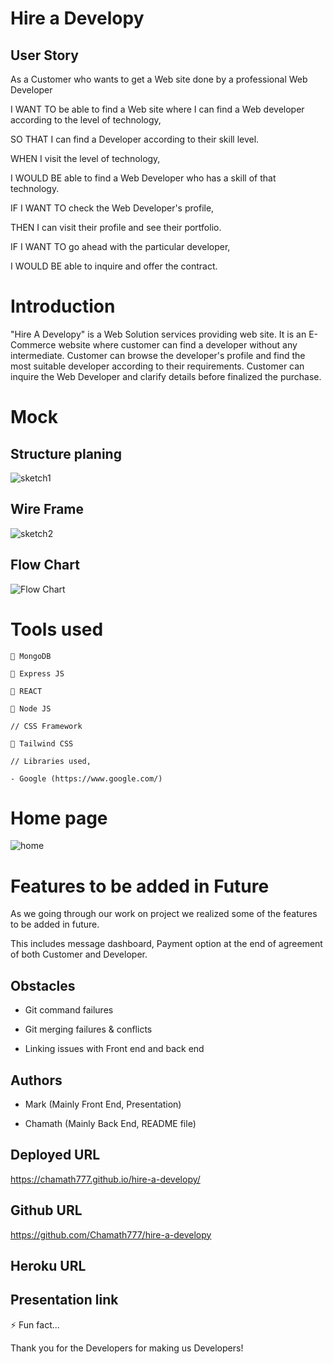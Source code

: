 # Hire a Developy 

## User Story

As a Customer who wants to get a Web site done by a professional Web Developer

I WANT TO be able to find a Web site where I can find a Web developer according to the level of technology,

SO THAT I can find a Developer according to their skill level.

WHEN I visit the level of technology,

I WOULD BE able to find a Web Developer who has a skill of that technology.

IF I WANT TO check the Web Developer's profile,

THEN I can visit their profile and see their portfolio.

IF I WANT TO go ahead with the particular developer,

I WOULD BE able to inquire and offer the contract.


# Introduction

"Hire A Developy" is a Web Solution services providing web site. It is an E-Commerce website where customer can find a developer without any intermediate. Customer can browse the developer's profile and find the most suitable developer according to their requirements. Customer can inquire the Web Developer and clarify details before finalized the purchase.

# Mock

  ## Structure planing
 ![sketch1](./client/src/assets/images/IMG_4882.jpg)

  ## Wire Frame

  ![sketch2](./client/src/assets/images/finalprojwireframe.png)

  ## Flow Chart

  ![Flow Chart](./client/src/assets/images/Untitled.png) 

# Tools used
   
    🔗 MongoDB
    
    🔗 Express JS 

    🔗 REACT
    
    🔗 Node JS

    // CSS Framework

    🔗 Tailwind CSS

    // Libraries used,

    - Google (https://www.google.com/)


# Home page

![home](./client/src/assets/images/)

# Features to be added in Future 

As we going through our work on project we realized some of the features to be added in future. 

This includes message dashboard, Payment option at the end of agreement of both Customer and Developer.

## Obstacles 

- Git command failures

- Git merging failures & conflicts

- Linking issues with Front end and back end

## Authors

- Mark (Mainly Front End, Presentation)

- Chamath (Mainly Back End, README file)


## Deployed URL

  https://chamath777.github.io/hire-a-developy/

## Github URL

  https://github.com/Chamath777/hire-a-developy

## Heroku URL



## Presentation link


⚡️ Fun fact...

Thank you for the Developers for making us Developers!